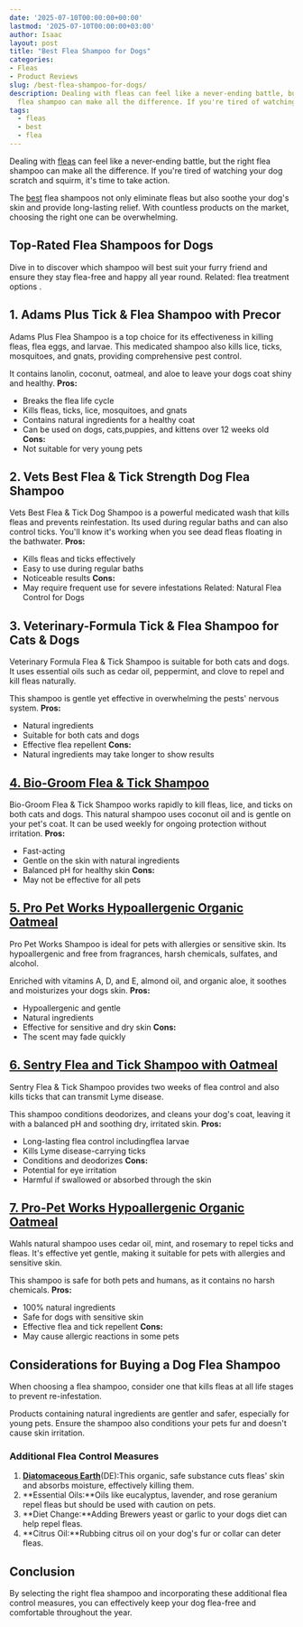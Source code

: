 ```yaml
---
date: '2025-07-10T00:00:00+00:00'
lastmod: '2025-07-10T00:00:00+03:00'
author: Isaac
layout: post
title: "Best Flea Shampoo for Dogs"
categories:
- Fleas
- Product Reviews
slug: /best-flea-shampoo-for-dogs/
description: Dealing with fleas can feel like a never-ending battle, but the right
  flea shampoo can make all the difference. If you're tired of watching your dog scratc...
tags: 
  - fleas
  - best
  - flea
---
```

Dealing with [fleas](/posts/best-flea-carpet-powder/) can feel like a never-ending battle, but the right flea shampoo can make all the difference. If you're tired of watching your dog scratch and squirm, it's time to take action.

The [best](/posts/best-flea-collar-for-dogs/) flea shampoos not only eliminate fleas but also soothe your dog's skin and provide long-lasting relief. With countless products on the market, choosing the right one can be overwhelming.
## Top-Rated Flea Shampoos for Dogs
Dive in to discover which shampoo will best suit your furry friend and ensure they stay flea-free and happy all year round. Related:
flea treatment options
.
## **1. Adams Plus Tick & Flea Shampoo with Precor**
Adams Plus Flea Shampoo is a top choice for its effectiveness in killing fleas, flea eggs, and larvae. This medicated shampoo also kills lice, ticks, mosquitoes, and gnats, providing comprehensive pest control.

It contains lanolin, coconut, oatmeal, and aloe to leave your dogs coat shiny and healthy.
**Pros:**
- Breaks the flea life cycle
- Kills fleas, ticks, lice, mosquitoes, and gnats
- Contains natural ingredients for a healthy coat
- Can be used on dogs, cats,puppies, and kittens over 12 weeks old
**Cons:**
- Not suitable for very young pets
## **2. Vets Best Flea & Tick Strength Dog Flea Shampoo**
Vets Best Flea & Tick Dog Shampoo is a powerful medicated wash that kills fleas and prevents reinfestation. Its used during regular baths and can also control ticks. You'll know it's working when you see dead fleas floating in the bathwater.
**Pros:**
- Kills fleas and ticks effectively
- Easy to use during regular baths
- Noticeable results
**Cons:**
- May require frequent use for severe infestations
Related:
Natural Flea Control for Dogs
## **3. Veterinary-Formula Tick & Flea Shampoo for Cats & Dogs**
Veterinary Formula Flea & Tick Shampoo is suitable for both cats and dogs. It uses essential oils such as cedar oil, peppermint, and clove to repel and kill fleas naturally.

This shampoo is gentle yet effective in overwhelming the pests' nervous system.
**Pros:**
- Natural ingredients
- Suitable for both cats and dogs
- Effective flea repellent
**Cons:**
- Natural ingredients may take longer to show results
## [4. Bio-Groom Flea & Tick Shampoo](https://www.amazon.com/dp/B001EUE8SU?&linkCode=ll1&tag=p-policy-20&linkId=eba7469901b773422aee8d03d91b4c40&language=en_US&ref_=as_li_ss_tl)
Bio-Groom Flea & Tick Shampoo works rapidly to kill fleas, lice, and ticks on both cats and dogs. This natural shampoo uses coconut oil and is gentle on your pet's coat. It can be used weekly for ongoing protection without irritation.
**Pros:**
- Fast-acting
- Gentle on the skin with natural ingredients
- Balanced pH for healthy skin
**Cons:**
- May not be effective for all pets
## [5. Pro Pet Works Hypoallergenic Organic Oatmeal](https://www.amazon.com/dp/B018FGSTT4?&linkCode=ll1&tag=p-policy-20&linkId=1603165fdfedf4b85f0e826e19fbf237&language=en_US&ref_=as_li_ss_tl)
Pro Pet Works Shampoo is ideal for pets with allergies or sensitive skin. Its hypoallergenic and free from fragrances, harsh chemicals, sulfates, and alcohol.

Enriched with vitamins A, D, and E, almond oil, and organic aloe, it soothes and moisturizes your dogs skin.
**Pros:**
- Hypoallergenic and gentle
- Natural ingredients
- Effective for sensitive and dry skin
**Cons:**
- The scent may fade quickly
## [6. Sentry Flea and Tick Shampoo with Oatmeal](https://www.amazon.com/dp/B001VIY6GO?th=1&linkCode=ll1&tag=p-policy-20&linkId=cb014f5f1069d0ac7fe4f4283b41c521&language=en_US&ref_=as_li_ss_tl)
Sentry Flea & Tick Shampoo provides two weeks of flea control and also kills ticks that can transmit Lyme disease.

This shampoo conditions deodorizes, and cleans your dog's coat, leaving it with a balanced pH and soothing dry, irritated skin.
**Pros:**
- Long-lasting flea control includingflea larvae
- Kills Lyme disease-carrying ticks
- Conditions and deodorizes
**Cons:**
- Potential for eye irritation
- Harmful if swallowed or absorbed through the skin
## [7. Pro-Pet Works Hypoallergenic Organic Oatmeal](https://www.amazon.com/dp/B018FGSTT4?&linkCode=ll1&tag=p-policy-20&linkId=ba1c3aec635ff313f7cc3541c8716718&language=en_US&ref_=as_li_ss_tl)
Wahls natural shampoo uses cedar oil, mint, and rosemary to repel ticks and fleas. It's effective yet gentle, making it suitable for pets with allergies and sensitive skin.

This shampoo is safe for both pets and humans, as it contains no harsh chemicals.
**Pros:**
- 100% natural ingredients
- Safe for dogs with sensitive skin
- Effective flea and tick repellent
**Cons:**
- May cause allergic reactions in some pets
## Considerations for Buying a Dog Flea Shampoo
When choosing a flea shampoo, consider one that kills fleas at all life stages to prevent re-infestation.

Products containing natural ingredients are gentler and safer, especially for young pets. Ensure the shampoo also conditions your pets fur and doesn't cause skin irritation.
### Additional Flea Control Measures
1. [**Diatomaceous Earth**](https://pestpolicy.com/diatomaceous-earth-for-fleas/)(DE):This organic, safe substance cuts fleas' skin and absorbs moisture, effectively killing them.
2. **Essential Oils:**Oils like eucalyptus, lavender, and rose geranium repel fleas but should be used with caution on pets.
3. **Diet Change:**Adding Brewers yeast or garlic to your dogs diet can help repel fleas.
4. **Citrus Oil:**Rubbing citrus oil on your dog's fur or collar can deter fleas.
## Conclusion
By selecting the right flea shampoo and incorporating these additional flea control measures, you can effectively keep your dog flea-free and comfortable throughout the year.
